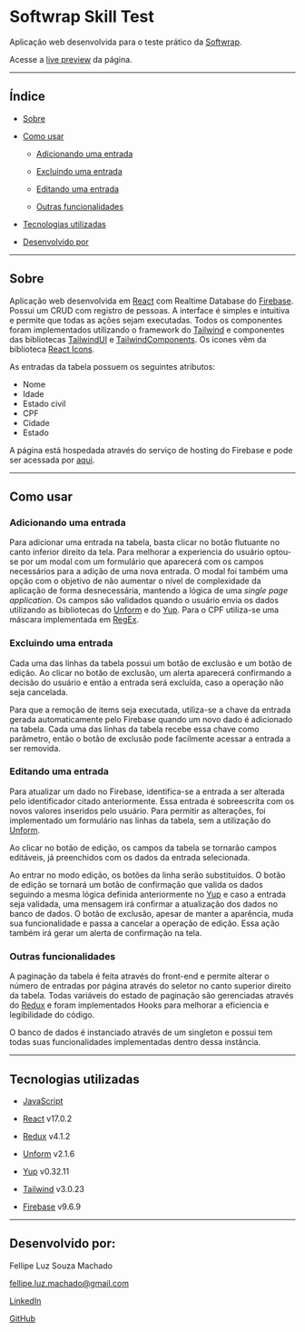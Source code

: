 # Softwrap Skill Test

Aplicação web desenvolvida para o teste prático da [Softwrap](https://softwrap.com.br/).



Acesse a [live preview](https://softwrap-skill-test.web.app/) da página.

______________________________

## Índice

- [Sobre](#sobre)

- [Como usar](#como-usar)
  
  - [Adicionando uma entrada](#adicionando-uma-entrada)
  
  - [Excluindo uma entrada](#excluindo-uma-entrada)
  
  - [Editando uma entrada](#editando-uma-entrada)
  
  - [Outras funcionalidades](#outras-funcionalidades)

- [Tecnologias utilizadas](#tecnologias-utilizadas)

- [Desenvolvido por](#desenvolvido-por)

----------------

## Sobre

Aplicação web desenvolvida em [React](https://pt-br.reactjs.org/) com Realtime Database do [Firebase](https://firebase.google.com/?hl=pt). Possui um CRUD com registro de pessoas. A interface é simples e intuitiva e permite que todas as ações sejam executadas. Todos os componentes foram implementados utilizando o framework do [Tailwind](https://tailwindcss.com/) e componentes das bibliotecas [TailwindUI](https://tailwindui.com/) e [TailwindComponents](https://tailwindcomponents.com/). Os icones vêm da biblioteca [React Icons](https://react-icons.github.io/react-icons/).

As entradas da tabela possuem os seguintes atributos:

- Nome
- Idade
- Estado civil
- CPF
- Cidade
- Estado

A página está hospedada através do serviço de hosting do Firebase e pode ser acessada por [aqui](https://softwrap-skill-test.web.app/).

_________

## Como usar

### Adicionando uma entrada

Para adicionar uma entrada na tabela, basta clicar no botão flutuante no canto inferior direito da tela. Para melhorar a experiencia do usuário optou-se por um modal com um formulário que aparecerá com os campos necessários para a adição de uma nova entrada. O modal foi também uma opção com o objetivo de não aumentar o nível de complexidade da aplicação de forma desnecessária, mantendo a lógica de uma *single page application*. Os campos são validados quando o usuário envia os dados utilizando as bibliotecas do [Unform](https://unform-rocketseat.vercel.app/quick-start) e do [Yup](https://www.npmjs.com/package/yup). Para o CPF utiliza-se uma máscara implementada em [RegEx](https://developer.mozilla.org/pt-BR/docs/Web/JavaScript/Guide/Regular_Expressions).

### Excluindo uma entrada

Cada uma das linhas da tabela possui um botão de exclusão e um botão de edição. Ao clicar no botão de exclusão, um alerta aparecerá confirmando a decisão do usuário e então a entrada será excluída, caso a operação não seja cancelada. 

Para que a remoção de items seja executada, utiliza-se a chave da entrada gerada automaticamente pelo Firebase quando um novo dado é adicionado na tabela. Cada uma das linhas da tabela recebe essa chave como parâmetro, então o botão de exclusão pode facilmente acessar a entrada a ser removida.

### Editando uma entrada
 
Para atualizar um dado no Firebase, identifica-se a entrada a ser alterada pelo identificador citado anteriormente. Essa entrada é sobreescrita com os novos valores inseridos pelo usuário. Para permitir as alterações, foi implementado um formulário nas linhas da tabela, sem a utilização do [Unform](https://unform-rocketseat.vercel.app/quick-start).

Ao clicar no botão de edição, os campos da tabela se tornarão campos editáveis, já preenchidos com os dados da entrada selecionada. 

Ao entrar no modo edição, os botões da linha serão substituídos. O botão de edição se tornará um botão de confirmação que valida os dados seguindo a mesma lógica definida anteriormente no [Yup](https://www.npmjs.com/package/yup) e caso a entrada seja validada, uma mensagem irá confirmar a atualização dos dados no banco de dados. O botão de exclusão, apesar de manter a aparência, muda sua funcionalidade e passa a cancelar a operação de edição. Essa ação também irá gerar um alerta de confirmação na tela. 

### Outras funcionalidades

A paginação da tabela é feita através do front-end e permite alterar o número de entradas por página através do seletor no canto superior direito da tabela. Todas variáveis do estado de paginação são gerenciadas através do [Redux](https://redux.js.org/) e foram implementados Hooks para melhorar a eficiencia e legibilidade do código.

O banco de dados é instanciado através de um singleton e possui tem todas suas funcionalidades implementadas dentro dessa instância.

___________________

## Tecnologias utilizadas

- [JavaScript](https://developer.mozilla.org/pt-BR/docs/Web/JavaScript)

- [React](https://pt-br.reactjs.org/) v17.0.2

- [Redux](https://redux.js.org/) v4.1.2

- [Unform](https://unform-rocketseat.vercel.app/quick-start) v2.1.6

- [Yup](https://www.npmjs.com/package/yup) v0.32.11

- [Tailwind](https://tailwindcss.com/) v3.0.23

- [Firebase](https://firebase.google.com/?hl=pt) v9.6.9

__________________________

## Desenvolvido por:

Fellipe Luz Souza Machado

fellipe.luz.machado@gmail.com



[LinkedIn](https://www.linkedin.com/in/fellipe-luz-souza-machado-32aa1122a/)

[GitHub](github.com/chulipinho)




